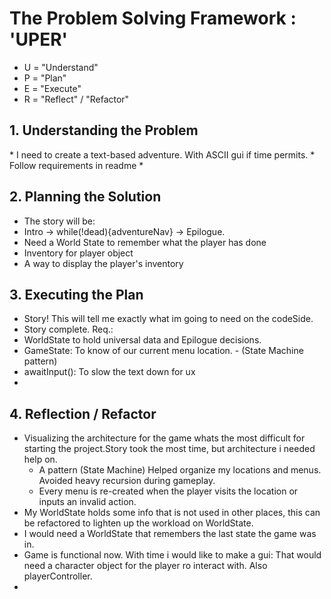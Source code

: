 <h1>The Problem Solving Framework : 'UPER'</h1>

* U = "Understand"
* P = "Plan"
* E = "Execute"
* R = "Reflect" / "Refactor"

<h2>1. Understanding the Problem</h2>
* I need to create a text-based adventure. With ASCII gui if time permits.
* Follow requirements in readme
*
<h2>
    2. Planning the Solution
</h2>

* The story will be: 
* Intro -> while(!dead){adventureNav} -> Epilogue.
* Need a World State to remember what the player has done
* Inventory for player object
* A way to display the player's inventory

<h2>
    3. Executing the Plan
</h2>

* Story! This will tell me exactly what im going to need on the codeSide.
* Story complete. Req.: 
* WorldState to hold universal data and Epilogue decisions.
* GameState: To know of our current menu location. - (State Machine pattern)
* awaitInput(): To slow the text down for ux
*
<h2>
    4. Reflection / Refactor
</h2>

* Visualizing the architecture for the game whats the most difficult for starting the project.Story took the most time, but architecture i needed help on.
     - A pattern (State Machine) Helped organize my locations and menus. Avoided heavy recursion during gameplay.
    - Every menu is re-created when the player visits the location or inputs an invalid action.  
* My WorldState holds some info that is not used in other places, this can be refactored to lighten up the workload on WorldState.
* I would need a WorldState that remembers the last state the game was in.
* Game is functional now. With time i would like to make a gui: That would need a character object for the player ro interact with. Also playerController.
*
